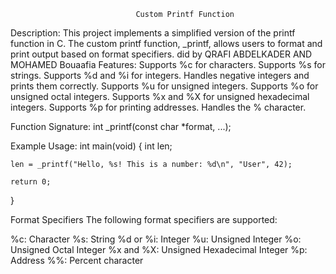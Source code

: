                                 Custom Printf Function
Description:
  This project implements a simplified version of the printf function in C. The custom printf function, _printf, allows users to format and print output based on format specifiers.
 did by QRAFI ABDELKADER AND MOHAMED  Bouaafia
Features:
Supports %c for characters.
Supports %s for strings.
Supports %d and %i for integers.
Handles negative integers and prints them correctly.
Supports %u for unsigned integers.
Supports %o for unsigned octal integers.
Supports %x and %X for unsigned hexadecimal integers.
Supports %p for printing addresses.
Handles the % character.

Function Signature:
int _printf(const char *format, ...);

Example Usage:
int main(void) {
    int len;

    len = _printf("Hello, %s! This is a number: %d\n", "User", 42);

    return 0;
}

Format Specifiers
The following format specifiers are supported:

%c: Character
%s: String
%d or %i: Integer
%u: Unsigned Integer
%o: Unsigned Octal Integer
%x and %X: Unsigned Hexadecimal Integer
%p: Address
%%: Percent character





